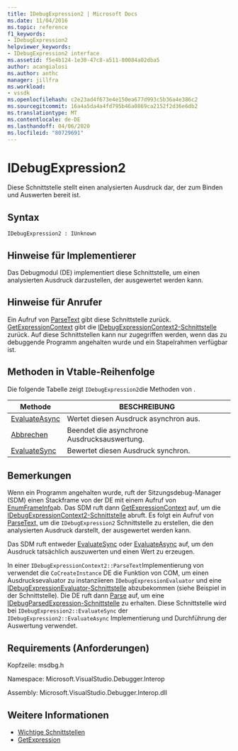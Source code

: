 ```yaml
---
title: IDebugExpression2 | Microsoft Docs
ms.date: 11/04/2016
ms.topic: reference
f1_keywords:
- IDebugExpression2
helpviewer_keywords:
- IDebugExpression2 interface
ms.assetid: f5e4b124-1e30-47c8-a511-80084a02dba5
author: acangialosi
ms.author: anthc
manager: jillfra
ms.workload:
- vssdk
ms.openlocfilehash: c2e23ad4f673e4e150ea677d993c5b36a4e386c2
ms.sourcegitcommit: 16a4a5da4a4fd795b46a0869ca2152f2d36e6db2
ms.translationtype: MT
ms.contentlocale: de-DE
ms.lasthandoff: 04/06/2020
ms.locfileid: "80729691"
---
```

# <a name="idebugexpression2"></a>IDebugExpression2
Diese Schnittstelle stellt einen analysierten Ausdruck dar, der zum Binden und Auswerten bereit ist.

## <a name="syntax"></a>Syntax

```
IDebugExpression2 : IUnknown
```

## <a name="notes-for-implementers"></a>Hinweise für Implementierer
 Das Debugmodul (DE) implementiert diese Schnittstelle, um einen analysierten Ausdruck darzustellen, der ausgewertet werden kann.

## <a name="notes-for-callers"></a>Hinweise für Anrufer
 Ein Aufruf von [ParseText](../../../extensibility/debugger/reference/idebugexpressioncontext2-parsetext.md) gibt diese Schnittstelle zurück. [GetExpressionContext](../../../extensibility/debugger/reference/idebugstackframe2-getexpressioncontext.md) gibt die [IDebugExpressionContext2-Schnittstelle](../../../extensibility/debugger/reference/idebugexpressioncontext2.md) zurück. Auf diese Schnittstellen kann nur zugegriffen werden, wenn das zu debuggende Programm angehalten wurde und ein Stapelrahmen verfügbar ist.

## <a name="methods-in-vtable-order"></a>Methoden in Vtable-Reihenfolge
 Die folgende Tabelle zeigt `IDebugExpression2`die Methoden von .

|Methode|BESCHREIBUNG|
|------------|-----------------|
|[EvaluateAsync](../../../extensibility/debugger/reference/idebugexpression2-evaluateasync.md)|Wertet diesen Ausdruck asynchron aus.|
|[Abbrechen](../../../extensibility/debugger/reference/idebugexpression2-abort.md)|Beendet die asynchrone Ausdrucksauswertung.|
|[EvaluateSync](../../../extensibility/debugger/reference/idebugexpression2-evaluatesync.md)|Bewertet diesen Ausdruck synchron.|

## <a name="remarks"></a>Bemerkungen
 Wenn ein Programm angehalten wurde, ruft der Sitzungsdebug-Manager (SDM) einen Stackframe von der DE mit einem Aufruf von [EnumFrameInfo](../../../extensibility/debugger/reference/idebugthread2-enumframeinfo.md)ab. Das SDM ruft dann [GetExpressionContext](../../../extensibility/debugger/reference/idebugstackframe2-getexpressioncontext.md) auf, um die [IDebugExpressionContext2-Schnittstelle](../../../extensibility/debugger/reference/idebugexpressioncontext2.md) abruft. Es folgt ein Aufruf von [ParseText,](../../../extensibility/debugger/reference/idebugexpressioncontext2-parsetext.md) um die `IDebugExpression2` Schnittstelle zu erstellen, die den analysierten Ausdruck darstellt, der ausgewertet werden kann.

 Das SDM ruft entweder [EvaluateSync](../../../extensibility/debugger/reference/idebugexpression2-evaluatesync.md) oder [EvaluateAsync](../../../extensibility/debugger/reference/idebugexpression2-evaluateasync.md) auf, um den Ausdruck tatsächlich auszuwerten und einen Wert zu erzeugen.

 In einer `IDebugExpressionContext2::ParseText`Implementierung von verwendet die `CoCreateInstance` DE die Funktion von COM, um einen Ausdrucksevaluator zu instanziieren `IDebugExpressionEvaluator` und eine [IDebugExpressionEvaluator-Schnittstelle](../../../extensibility/debugger/reference/idebugexpressionevaluator.md) abzubekommen (siehe Beispiel in der Schnittstelle). Die DE ruft dann [Parse](../../../extensibility/debugger/reference/idebugexpressionevaluator-parse.md) auf, um eine [IDebugParsedExpression-Schnittstelle](../../../extensibility/debugger/reference/idebugparsedexpression.md) zu erhalten. Diese Schnittstelle wird bei `IDebugExpression2::EvaluateSync` der `IDebugExpression2::EvaluateAsync` Implementierung und Durchführung der Auswertung verwendet.

## <a name="requirements"></a>Requirements (Anforderungen)
 Kopfzeile: msdbg.h

 Namespace: Microsoft.VisualStudio.Debugger.Interop

 Assembly: Microsoft.VisualStudio.Debugger.Interop.dll

## <a name="see-also"></a>Weitere Informationen
- [Wichtige Schnittstellen](../../../extensibility/debugger/reference/core-interfaces.md)
- [GetExpression](../../../extensibility/debugger/reference/idebugexpressionevaluationcompleteevent2-getexpression.md)
